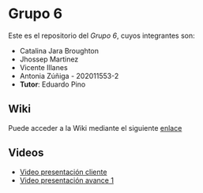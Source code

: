 # Grupo 6

Este es el repositorio del *Grupo 6*, cuyos integrantes son:

* Catalina Jara Broughton 
* Jhossep Martinez 
* Vicente Illanes 
* Antonia Zúñiga - 202011553-2
* **Tutor**: Eduardo Pino

## Wiki

Puede acceder a la Wiki mediante el siguiente [enlace](https://gitlab.inf.utfsm.cl/antonia.zuniga/proyecto-2024-1/-/wikis/home)

## Videos

* [Video presentación cliente](https://www.youtube.com/watch?v=YkOloZBfP38) 
* [Video presentación avance 1](https://www.youtube.com/watch?v=z36vHZiLrZE)

